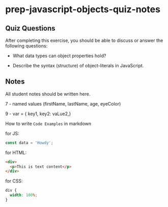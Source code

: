# prep-javascript-objects-quiz-notes

## Quiz Questions

After completing this exercise, you should be able to discuss or answer the following questions:

- What data types can object properties hold?

- Describe the syntax (structure) of object-literals in JavaScript.

## Notes

All student notes should be written here.

7 - named values (firstName, lastName, age, eyeColor)

9 - var<object-name> = { key1, key2: vaLue2,}

How to write `Code Examples` in markdown

for JS:

```javascript
const data = 'Howdy';
```

for HTML:

```html
<div>
  <p>This is text content</p>
</div>
```

for CSS:

```css
div {
  width: 100%;
}
```

